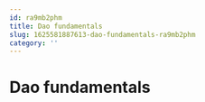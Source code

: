 ```yaml
---
id: ra9mb2phm
title: Dao fundamentals
slug: 1625581887613-dao-fundamentals-ra9mb2phm
category: ''
---
```

# Dao fundamentals
